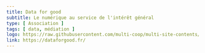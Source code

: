 ```yaml
---
title: Data for good
subtitle: Le numérique au service de l'intérêt général
type: [ Association ]
tags: [ data, médiation ]
logo: https://raw.githubusercontent.com/multi-coop/multi-site-contents/maj-edito/texts/network/images/logo-dfg-new2.png
link: https://dataforgood.fr/
---
```


